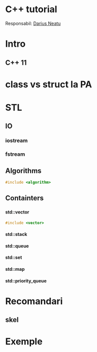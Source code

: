 # C++ tutorial
Responsabil: [Darius Neatu](neatudarius@gmail.com)

# Intro
## C++ 11

# class vs struct la PA
 
# STL

## IO
### iostream

### fstream

## Algorithms
``` cpp
#include <algorithm>
```

## Containters
###
#### std::vector
``` cpp
#include <vector>
```

#### std::stack
#### std::queue
#### std::set
#### std::map
#### std::priority_queue

# Recomandari
## skel

# Exemple
<!--stackedit_data:
eyJoaXN0b3J5IjpbMTYyMDExNjc1Ml19
-->